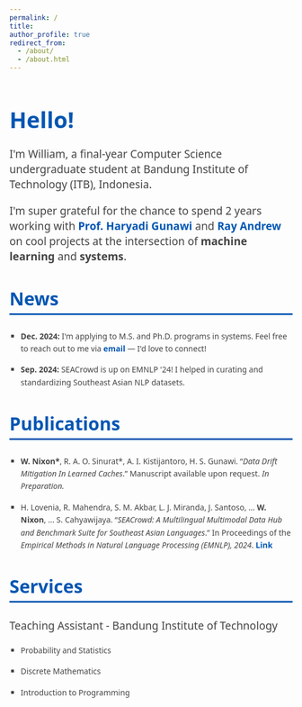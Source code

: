```yaml
---
permalink: /
title: 
author_profile: true
redirect_from: 
  - /about/
  - /about.html
---
```


<style>
    body {
      font-family: 'Segoe UI', Tahoma, Geneva, Verdana, sans-serif;
      color: #444;
    }
    h1, h2 {
      color: #0056b3;
      /* text-align: center; */
    }
    h1 {
      font-size: 2.5rem;
      margin-bottom: 20px;
    }
    h2 {
      font-size: 2rem;
      margin-top: 40px;
      padding-bottom: 5px;
      border-bottom: 3px solid #0056b3;
    }
    p {
      font-size: 1.2rem;
      margin-bottom: 20px;
    }
    ul {
      /* font-size: 1.2rem; */
      margin-left: 20px;
      padding-left: 0;
      list-style-type: square;
    }
    li {
      margin-bottom: 15px;
      line-height: 1.6;
    }
    a {
      color: #0056b3;
      text-decoration: none;
      font-weight: bold;
    }
    a:hover {
      text-decoration: underline;
    }
    .highlight {
      color: #d9534f;
      font-weight: bold;
    }
     a:link { 
  text-decoration: none; 
  } 
  a:visited { 
    text-decoration: none; 
  } 
  a:hover { 
    text-decoration: none; 
  } 
  a:active { 
    text-decoration: none; 
  }
  </style>
  
  <h1>Hello!</h1>
  <p>
    I'm William, a final-year Computer Science undergraduate student at 
    Bandung Institute of Technology (ITB), Indonesia.
  </p>
  <p>
  I'm super grateful for the chance to spend 2 years working with 
  <a href="https://people.cs.uchicago.edu/~haryadi/" target="_blank">Prof. Haryadi Gunawi</a> and <a href="https://rayandrew.me/" target="_blank"> Ray Andrew</a>
  on cool projects at the intersection of <b>machine learning</b> and <b>systems</b>.
  </p>
  
  <h2>News</h2>
  <ul>
    <li><b>Dec. 2024:</b> I'm applying to M.S. and Ph.D. programs in systems. Feel free to reach out to me via 
    <a href="mailto:williamnixon20@gmail.com" target="_blank">
    email
    </a>
     — I'd love to connect!</li>
    <li><b>Sep. 2024:</b> SEACrowd is up on EMNLP '24! I helped in curating and standardizing Southeast Asian NLP datasets.</li>
  </ul>

  <h2>Publications</h2>
  <ul>
    <li>
      <b>W. Nixon*</b>, R. A. O. Sinurat*, A. I. Kistijantoro, H. S. Gunawi. 
      “<i>Data Drift Mitigation In Learned Caches</i>.” 
      Manuscript available upon request. <span style="font-style: italic;">In Preparation.</span>
    </li>
    <li>
      H. Lovenia, R. Mahendra, S. M. Akbar, L. J. Miranda, J. Santoso, ... 
      <b>W. Nixon</b>, ... S. Cahyawijaya. 
      “<i>SEACrowd: A Multilingual Multimodal Data Hub and Benchmark Suite for Southeast Asian Languages</i>.” 
      In Proceedings of the <span style="font-style: italic;">Empirical Methods in Natural Language Processing (EMNLP), 2024</span>. <a href="https://aclanthology.org/2024.emnlp-main.296.pdf" target="_blank">Link</a>
    </li>
  </ul>

  <h2>Services</h2>
  <div class="services">
    <p>Teaching Assistant - Bandung Institute of Technology</p>
    <ul>
      <li>Probability and Statistics</li>
      <li>Discrete Mathematics</li>
      <li>Introduction to Programming</li>
    </ul>
  </div>